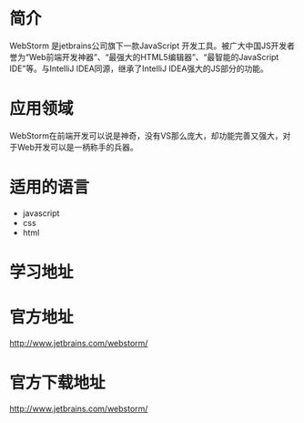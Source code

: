 # 简介
WebStorm 是jetbrains公司旗下一款JavaScript 开发工具。被广大中国JS开发者誉为“Web前端开发神器”、“最强大的HTML5编辑器”、“最智能的JavaScript IDE”等。与IntelliJ IDEA同源，继承了IntelliJ IDEA强大的JS部分的功能。

# 应用领域
WebStorm在前端开发可以说是神奇，没有VS那么庞大，却功能完善又强大，对于Web开发可以是一柄称手的兵器。

# 适用的语言
- javascript
- css
- html

# 学习地址

# 官方地址
http://www.jetbrains.com/webstorm/
# 官方下载地址
http://www.jetbrains.com/webstorm/